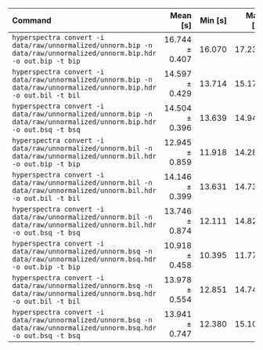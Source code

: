 | Command | Mean [s] | Min [s] | Max [s] | Relative |
|:---|---:|---:|---:|---:|
| `hyperspectra convert -i data/raw/unnormalized/unnorm.bip -n data/raw/unnormalized/unnorm.bip.hdr -o out.bip -t bip` | 16.744 ± 0.407 | 16.070 | 17.234 | 1.53 ± 0.07 |
| `hyperspectra convert -i data/raw/unnormalized/unnorm.bip -n data/raw/unnormalized/unnorm.bip.hdr -o out.bil -t bil` | 14.597 ± 0.429 | 13.714 | 15.171 | 1.34 ± 0.07 |
| `hyperspectra convert -i data/raw/unnormalized/unnorm.bip -n data/raw/unnormalized/unnorm.bip.hdr -o out.bsq -t bsq` | 14.504 ± 0.396 | 13.639 | 14.944 | 1.33 ± 0.07 |
| `hyperspectra convert -i data/raw/unnormalized/unnorm.bil -n data/raw/unnormalized/unnorm.bil.hdr -o out.bip -t bip` | 12.945 ± 0.859 | 11.918 | 14.283 | 1.19 ± 0.09 |
| `hyperspectra convert -i data/raw/unnormalized/unnorm.bil -n data/raw/unnormalized/unnorm.bil.hdr -o out.bil -t bil` | 14.146 ± 0.399 | 13.631 | 14.730 | 1.30 ± 0.07 |
| `hyperspectra convert -i data/raw/unnormalized/unnorm.bil -n data/raw/unnormalized/unnorm.bil.hdr -o out.bsq -t bsq` | 13.746 ± 0.874 | 12.111 | 14.829 | 1.26 ± 0.10 |
| `hyperspectra convert -i data/raw/unnormalized/unnorm.bsq -n data/raw/unnormalized/unnorm.bsq.hdr -o out.bip -t bip` | 10.918 ± 0.458 | 10.395 | 11.771 | 1.00 |
| `hyperspectra convert -i data/raw/unnormalized/unnorm.bsq -n data/raw/unnormalized/unnorm.bsq.hdr -o out.bil -t bil` | 13.978 ± 0.554 | 12.851 | 14.742 | 1.28 ± 0.07 |
| `hyperspectra convert -i data/raw/unnormalized/unnorm.bsq -n data/raw/unnormalized/unnorm.bsq.hdr -o out.bsq -t bsq` | 13.941 ± 0.747 | 12.380 | 15.100 | 1.28 ± 0.09 |
